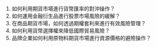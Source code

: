 

1. 如何利用期貨市場進行貨幣匯率的對沖操作？
2. 如何運用金融衍生品進行股票市場風險的緩解？
3. 在商品期貨市場，如何透過期權套利來進行有效風險管理？
4. 如何利用貨幣選擇權來降低國際貿易風險？
5. 品牌企業如何利用原物料期貨市場進行資源價格的避險操作？